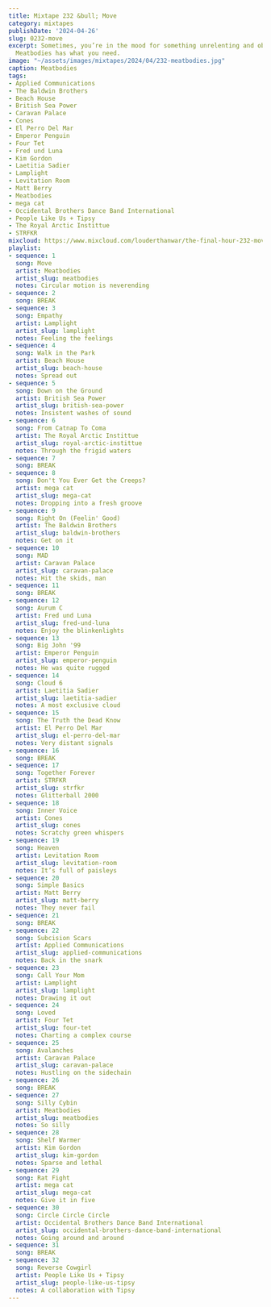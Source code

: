 ```yaml
---
title: Mixtape 232 &bull; Move
category: mixtapes
publishDate: '2024-04-26'
slug: 0232-move
excerpt: Sometimes, you’re in the mood for something unrelenting and obsessive, and
  Meatbodies has what you need.
image: "~/assets/images/mixtapes/2024/04/232-meatbodies.jpg"
caption: Meatbodies
tags:
- Applied Communications
- The Baldwin Brothers
- Beach House
- British Sea Power
- Caravan Palace
- Cones
- El Perro Del Mar
- Emperor Penguin
- Four Tet
- Fred und Luna
- Kim Gordon
- Laetitia Sadier
- Lamplight
- Levitation Room
- Matt Berry
- Meatbodies
- mega cat
- Occidental Brothers Dance Band International
- People Like Us + Tipsy
- The Royal Arctic Instittue
- STRFKR
mixcloud: https://www.mixcloud.com/louderthanwar/the-final-hour-232-move-2024-04-26/
playlist:
- sequence: 1
  song: Move
  artist: Meatbodies
  artist_slug: meatbodies
  notes: Circular motion is neverending
- sequence: 2
  song: BREAK
- sequence: 3
  song: Empathy
  artist: Lamplight
  artist_slug: lamplight
  notes: Feeling the feelings
- sequence: 4
  song: Walk in the Park
  artist: Beach House
  artist_slug: beach-house
  notes: Spread out
- sequence: 5
  song: Down on the Ground
  artist: British Sea Power
  artist_slug: british-sea-power
  notes: Insistent washes of sound
- sequence: 6
  song: From Catnap To Coma
  artist: The Royal Arctic Instittue
  artist_slug: royal-arctic-instittue
  notes: Through the frigid waters
- sequence: 7
  song: BREAK
- sequence: 8
  song: Don't You Ever Get the Creeps?
  artist: mega cat
  artist_slug: mega-cat
  notes: Dropping into a fresh groove
- sequence: 9
  song: Right On (Feelin' Good)
  artist: The Baldwin Brothers
  artist_slug: baldwin-brothers
  notes: Get on it
- sequence: 10
  song: MAD
  artist: Caravan Palace
  artist_slug: caravan-palace
  notes: Hit the skids, man
- sequence: 11
  song: BREAK
- sequence: 12
  song: Aurum C
  artist: Fred und Luna
  artist_slug: fred-und-luna
  notes: Enjoy the blinkenlights
- sequence: 13
  song: Big John '99
  artist: Emperor Penguin
  artist_slug: emperor-penguin
  notes: He was quite rugged
- sequence: 14
  song: Cloud 6
  artist: Laetitia Sadier
  artist_slug: laetitia-sadier
  notes: A most exclusive cloud
- sequence: 15
  song: The Truth the Dead Know
  artist: El Perro Del Mar
  artist_slug: el-perro-del-mar
  notes: Very distant signals
- sequence: 16
  song: BREAK
- sequence: 17
  song: Together Forever
  artist: STRFKR
  artist_slug: strfkr
  notes: Glitterball 2000
- sequence: 18
  song: Inner Voice
  artist: Cones
  artist_slug: cones
  notes: Scratchy green whispers
- sequence: 19
  song: Heaven
  artist: Levitation Room
  artist_slug: levitation-room
  notes: It’s full of paisleys
- sequence: 20
  song: Simple Basics
  artist: Matt Berry
  artist_slug: matt-berry
  notes: They never fail
- sequence: 21
  song: BREAK
- sequence: 22
  song: Subcision Scars
  artist: Applied Communications
  artist_slug: applied-communications
  notes: Back in the snark
- sequence: 23
  song: Call Your Mom
  artist: Lamplight
  artist_slug: lamplight
  notes: Drawing it out
- sequence: 24
  song: Loved
  artist: Four Tet
  artist_slug: four-tet
  notes: Charting a complex course
- sequence: 25
  song: Avalanches
  artist: Caravan Palace
  artist_slug: caravan-palace
  notes: Hustling on the sidechain
- sequence: 26
  song: BREAK
- sequence: 27
  song: Silly Cybin
  artist: Meatbodies
  artist_slug: meatbodies
  notes: So silly
- sequence: 28
  song: Shelf Warmer
  artist: Kim Gordon
  artist_slug: kim-gordon
  notes: Sparse and lethal
- sequence: 29
  song: Rat Fight
  artist: mega cat
  artist_slug: mega-cat
  notes: Give it in five
- sequence: 30
  song: Circle Circle Circle
  artist: Occidental Brothers Dance Band International
  artist_slug: occidental-brothers-dance-band-international
  notes: Going around and around
- sequence: 31
  song: BREAK
- sequence: 32
  song: Reverse Cowgirl
  artist: People Like Us + Tipsy
  artist_slug: people-like-us-tipsy
  notes: A collaboration with Tipsy
---
```


